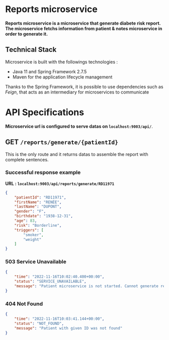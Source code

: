 # Reports microservice
**Reports microservice is a microservice that generate diabete risk report.
The microservice fetchs information from patient & notes microservice in order to generate it.**

## Technical Stack
Microservice is built with the followings technologies :
- Java 11 and Spring Framework 2.7.5
- Maven for the application lifecycle management

Thanks to the Spring Framework, it is possible to use dependencies such as *Feign*, that acts as an intermediary for microservices to communicate

# API Specifications
**Microservice url is configured to serve datas on `localhost:9003/api/`**.

## **GET `/reports/generate/{patientId}`**
This is the only route and it returns datas to assemble the report with complete sentences.

### **Successful response example**
**URL : `localhost:9003/api/reports/generate/RD11971`**
```json
{
    "patientId": "RD11971",
    "firstName": "RENÉE",
    "lastName": "DUPONT",
    "gender": "F",
    "birthdate": "1938-12-31",
    "age": 83,
    "risk": "Borderline",
    "triggers": [
        "smoker",
        "weight"
    ]
}
```

### **503 Service Unavailable**
```json
{
    "time": "2022-11-16T10:02:40.400+00:00",
    "status": "SERVICE_UNAVAILABLE",
    "message": "Patient microservice is not started. Cannot generate report."
}
```

### **404 Not Found**
```json
{
    "time": "2022-11-16T10:03:41.144+00:00",
    "status": "NOT_FOUND",
    "message": "Patient with given ID was not found"
}
```

